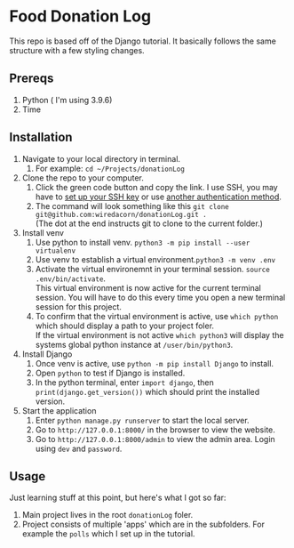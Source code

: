 # Food Donation Log

This repo is based off of the Django tutorial. It basically follows the same structure with a few styling changes.

## Prereqs

1. Python ( I'm using 3.9.6)
2. Time

## Installation

1. Navigate to your local directory in terminal.
    1. For example: ```cd ~/Projects/donationLog```
2. Clone the repo to your computer.
    1. Click the green code button and copy the link. I use SSH, you may have to [set up your SSH key](https://docs.github.com/en/authentication/connecting-to-github-with-ssh/generating-a-new-ssh-key-and-adding-it-to-the-ssh-agent) or use [another authentication method](https://docs.github.com/en/authentication). 
    2. The command will look something like this ```git clone git@github.com:wiredacorn/donationLog.git .``` <br>(The dot at the end instructs git to clone to the current folder.)
2. Install venv
    1. Use python to install venv. ```python3 -m pip install --user virtualenv```
    2. Use venv to establish a virtual environment.```python3 -m venv .env```
    3. Activate the virtual environemnt in your terminal session. ```source .env/bin/activate```. <br>This virtual environment is now active for the current terminal session. You will have to do this every time you open a new terminal session for this project.
    4. To confirm that the virtual environment is active, use ```which python``` which should display a path to your project foler. <br>If the virtual environment is not active ```which python3``` will display the systems global python instance at ```/user/bin/python3```.
3. Install Django
    1. Once venv is active, use ```python -m pip install Django``` to install.
    2. Open ```python``` to test if Django is installed.
    3. In the python terminal, enter ```import django```, then ```print(django.get_version())``` which should print the installed version.
4. Start the application
    1. Enter ```python manage.py runserver``` to start the local server.
    2. Go to ```http://127.0.0.1:8000/``` in the browser to view the website.
    3. Go to ```http://127.0.0.1:8000/admin``` to view the admin area. Login using ```dev``` and ```password```.


## Usage

Just learning stuff at this point, but here's what I got so far:

1. Main project lives in the root ```donationLog``` foler.
2. Project consists of multiple 'apps' which are in the subfolders. For example the ```polls``` which I set up in the tutorial.